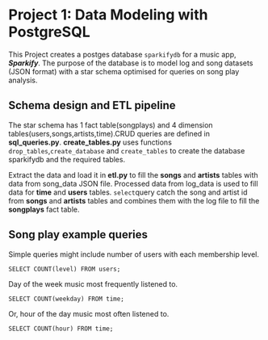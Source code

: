 # Project 1: Data Modeling with PostgreSQL
This Project creates a postges database `sparkifydb` for a music app, ***Sparkify***. The purpose of the database is to model log and song datasets (JSON format) with a star schema optimised for queries on song play analysis.
## Schema design and ETL pipeline
The star schema has 1 fact table(songplays) and 4 dimension tables(users,songs,artists,time).CRUD queries are defined in **sql_queries.py**. **create_tables.py** uses functions `drop_tables`,`create_database` and `create_tables` to create the database sparkifydb and the required tables.

Extract the data and load it in **etl.py** to fill the **songs** and **artists** tables with data from song_data JSON file. Processed data from log_data is used to fill data for **time** and **users** tables. `select`query catch the song and artist id from **songs** and **artists** tables and combines them with the log file to fill the **songplays** fact table.

## Song play example queries

Simple queries might include number of users with each membership level.

`SELECT COUNT(level) FROM users;`

Day of the week music most frequently listened to.

`SELECT COUNT(weekday) FROM time;`

Or, hour of the day music most often listened to.

`SELECT COUNT(hour) FROM time;`
